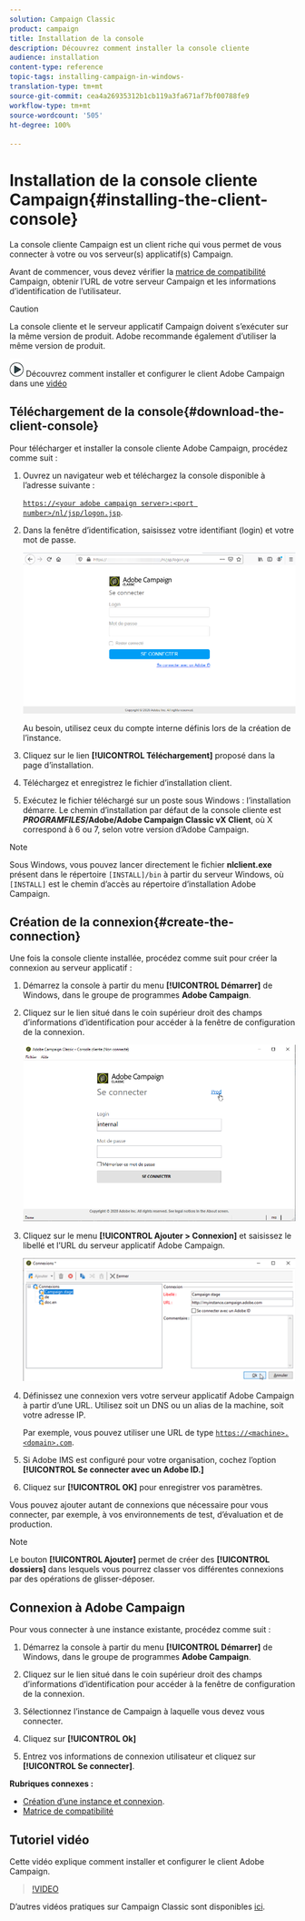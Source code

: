```yaml
---
solution: Campaign Classic
product: campaign
title: Installation de la console
description: Découvrez comment installer la console cliente
audience: installation
content-type: reference
topic-tags: installing-campaign-in-windows-
translation-type: tm+mt
source-git-commit: cea4a26935312b1cb119a3fa671af7bf00788fe9
workflow-type: tm+mt
source-wordcount: '505'
ht-degree: 100%

---
```



# Installation de la console cliente Campaign{#installing-the-client-console}

La console cliente Campaign est un client riche qui vous permet de vous connecter à votre ou vos serveur(s) applicatif(s) Campaign.

Avant de commencer, vous devez vérifier la [matrice de compatibilité](https://helpx.adobe.com/fr/campaign/kb/compatibility-matrix.html) Campaign, obtenir l’URL de votre serveur Campaign et les informations d’identification de l’utilisateur.

>[!CAUTION]
>
>La console cliente et le serveur applicatif Campaign doivent s’exécuter sur la même version de produit. Adobe recommande également d’utiliser la même version de produit.

![](assets/do-not-localize/how-to-video.png) Découvrez comment installer et configurer le client Adobe Campaign dans une [vidéo](#video)

## Téléchargement de la console{#download-the-client-console}

Pour télécharger et installer la console cliente Adobe Campaign, procédez comme suit :

1. Ouvrez un navigateur web et téléchargez la console disponible à l’adresse suivante :

   [`https://<your adobe campaign server>:<port number>/nl/jsp/logon.jsp`](https://myserver.adobe.com/nl/jsp/logon.jsp).

1. Dans la fenêtre d’identification, saisissez votre identifiant (login) et votre mot de passe.

   ![](assets/s_ncs_install_setup_download01.png)

   Au besoin, utilisez ceux du compte interne définis lors de la création de l’instance.

1. Cliquez sur le lien **[!UICONTROL Téléchargement]** proposé dans la page d’installation.
1. Téléchargez et enregistrez le fichier d’installation client.
1. Exécutez le fichier téléchargé sur un poste sous Windows : l’installation démarre. Le chemin d’installation par défaut de la console cliente est **$PROGRAMFILES$/Adobe/Adobe Campaign Classic vX Client**, où X correspond à 6 ou 7, selon votre version d’Adobe Campaign.

>[!NOTE]
>
>Sous Windows, vous pouvez lancer directement le fichier **nlclient.exe** présent dans le répertoire `[INSTALL]/bin` à partir du serveur Windows, où `[INSTALL]` est le chemin d’accès au répertoire d’installation Adobe Campaign.

## Création de la connexion{#create-the-connection}

Une fois la console cliente installée, procédez comme suit pour créer la connexion au serveur applicatif :

1. Démarrez la console à partir du menu **[!UICONTROL Démarrer]** de Windows, dans le groupe de programmes **Adobe Campaign**.

1. Cliquez sur le lien situé dans le coin supérieur droit des champs d’informations d’identification pour accéder à la fenêtre de configuration de la connexion.

   ![](assets/s_ncs_install_define_connection_01.png)

1. Cliquez sur le menu **[!UICONTROL Ajouter > Connexion]** et saisissez le libellé et l’URL du serveur applicatif Adobe Campaign.

   ![](assets/s_ncs_install_define_connection_02.png)

1. Définissez une connexion vers votre serveur applicatif Adobe Campaign à partir d’une URL. Utilisez soit un DNS ou un alias de la machine, soit votre adresse IP.

   Par exemple, vous pouvez utiliser une URL de type [`https://<machine>.<domain>.com`](https://myserver.adobe.com).

1. Si Adobe IMS est configuré pour votre organisation, cochez l’option **[!UICONTROL Se connecter avec un Adobe ID.]**

1. Cliquez sur **[!UICONTROL OK]** pour enregistrer vos paramètres.

Vous pouvez ajouter autant de connexions que nécessaire pour vous connecter, par exemple, à vos environnements de test, d’évaluation et de production.

>[!NOTE]
>
>Le bouton **[!UICONTROL Ajouter]** permet de créer des **[!UICONTROL dossiers]** dans lesquels vous pourrez classer vos différentes connexions par des opérations de glisser-déposer.

## Connexion à Adobe Campaign

Pour vous connecter à une instance existante, procédez comme suit :

1. Démarrez la console à partir du menu **[!UICONTROL Démarrer]** de Windows, dans le groupe de programmes **Adobe Campaign**.

1. Cliquez sur le lien situé dans le coin supérieur droit des champs d’informations d’identification pour accéder à la fenêtre de configuration de la connexion.

1. Sélectionnez l’instance de Campaign à laquelle vous devez vous connecter.

1. Cliquez sur **[!UICONTROL Ok]**

1. Entrez vos informations de connexion utilisateur et cliquez sur **[!UICONTROL Se connecter]**.

**Rubriques connexes :**

* [Création d’une instance et connexion](../../installation/using/creating-an-instance-and-logging-on.md).
* [Matrice de compatibilité](https://helpx.adobe.com/campaign/kb/compatibility-matrix.html)

## Tutoriel vidéo

Cette vidéo explique comment installer et configurer le client Adobe Campaign.

>[!VIDEO](https://video.tv.adobe.com/v/35124?quality=12)

D’autres vidéos pratiques sur Campaign Classic sont disponibles [ici](https://experienceleague.adobe.com/docs/campaign-classic-learn/tutorials/overview.html?lang=fr).
